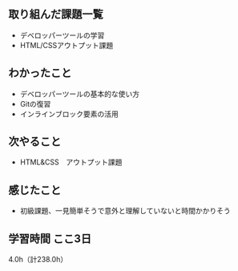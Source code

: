 ## 取り組んだ課題一覧
- デベロッパーツールの学習
- HTML/CSSアウトプット課題

## わかったこと
- デベロッパーツールの基本的な使い方
- Gitの復習
- インラインブロック要素の活用

## 次やること
- HTML&CSS　アウトプット課題

## 感じたこと
- 初級課題、一見簡単そうで意外と理解していないと時間かかりそう
  
## 学習時間 ここ3日
4.0h（計238.0h）
